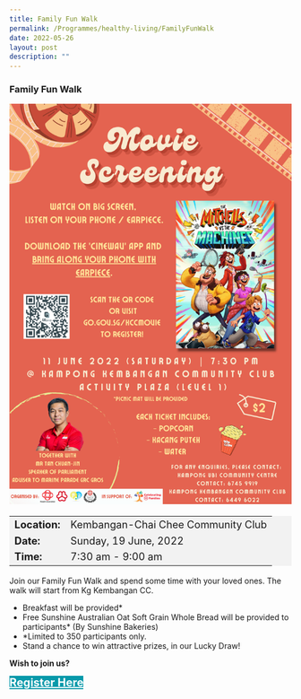 ```yaml
---
title: Family Fun Walk
permalink: /Programmes/healthy-living/FamilyFunWalk
date: 2022-05-26
layout: post
description: ""
---
```

### Family Fun Walk ###

<img style="height:100%; width:100%; max-width:600px; max-height:846px" src="/images/Programmes%20(May%202022)/K-CC%20FLC%20Movie%20Screening.png">

<table  style="font-size:130%; background-color:#f2f2f2">
	<tbody>
		<tr>
			 <td><b>Location:</b></td><td>Kembangan-Chai Chee Community Club</td>
		</tr>
		<tr>
		 <td><b>Date:</b> </td><td>Sunday, 19 June, 2022</td>
		</tr>
		<tr>
			<td> <b>Time:</b> </td><td> 7:30 am - 9:00 am</td>
		</tr>
	</tbody>
</table>

Join our Family Fun Walk and spend some time with your
loved ones. The walk will start from Kg Kembangan CC.

* Breakfast will be provided*
* Free Sunshine Australian Oat Soft Grain Whole Bread will be provided to participants* (By Sunshine Bakeries)
* *Limited to 350 participants only.
* Stand a chance to win attractive prizes, in our Lucky Draw!<br>

<b>	Wish to join us?</b>
<div>
	<a href="http://www.go.gov.sg/Kkccfamilyfunwalk " style="font-size:20px; width:35%; height:60px; background-color:#0899AA; color:white" class="bp-button"><b>Register Here</b></a>
</div>